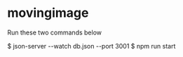 # movingimage

Run these two commands below 

$ json-server --watch db.json --port 3001
$ npm run start
